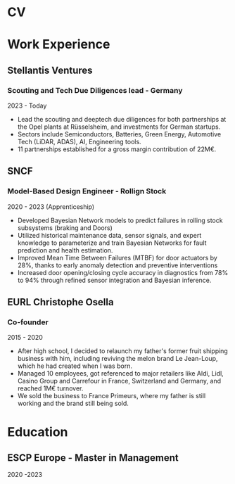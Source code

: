 # CV

# Work Experience

## Stellantis Ventures 
### Scouting and Tech Due Diligences lead - Germany
2023 - Today
- Lead the scouting and deeptech due diligences for both partnerships at the Opel plants at Rüsselsheim, and investments for German startups.
- Sectors include Semiconductors, Batteries, Green Energy, Automotive Tech (LiDAR, ADAS), AI, Engineering tools. 
- 11 partnerships established for a gross margin contribution of 22M€.

## SNCF 
### Model-Based Design Engineer - Rollign Stock
2020 - 2023 (Apprenticeship)
- Developed Bayesian Network models to predict failures in rolling stock subsystems (braking and Doors)
- Utilized historical maintenance data, sensor signals, and expert knowledge to parameterize and train Bayesian Networks for fault prediction and health estimation.
- Improved Mean Time Between Failures (MTBF) for door actuators by 28%, thanks to early anomaly detection and preventive interventions
- Increased door opening/closing cycle accuracy in diagnostics from 78% to 94% through refined sensor integration and Bayesian inference.

## EURL Christophe Osella
### Co-founder
2015 - 2020
- After high school, I decided to relaunch my father's former fruit shipping business with him, including reviving the melon brand Le Jean-Loup, which he had created when I was born.
- Managed 10 employees, got referenced to major retailers like Aldi, Lidl, Casino Group and Carrefour in France, Switzerland and Germany, and reached 1M€ turnover.
- We sold the business to France Primeurs, where my father is still working and the brand still being sold.

# Education

## ESCP Europe - Master in Management
2020 -2023
